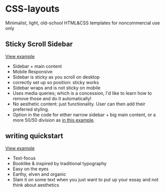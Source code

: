 # CSS-layouts
Minimalist, light, old-school HTML&amp;CSS templates for noncommercial use only

## Sticky Scroll Sidebar

[View example](https://anemptyblissbeyondthisworld.neocities.org/layouts/Sticky-Scroll-Sidebar/template-sticky-scroll-sidebar.html)

* Sidebar + main content
* Mobile Responsive
* Sidebar is sticky as you scroll on desktop
* correctly set up so position: sticky works
* Sidebar wraps and is not sticky on mobile
* Uses media queries; which is a concession, I'd like to learn how to remove those and do it automatically!
* No aesthetic content: just functionality. User can then add their preferred styling.
* Option in the code for either narrow sidebar + big main content, or a more 50/50 division as [in this example](http://fencraft.leprd.space/Symbols/sym-pillarstar.html).

## writing quickstart

[View example](http://fencraft.leprd.space/Beginners/What%20Is%20Basic.html)

* Text-focus
* Booklike & inspired by traditional typography
* Easy on the eyes
* Earthy, elven and organic
* Slam it on some text when you just want to put up your essay and not think about aesthetics
